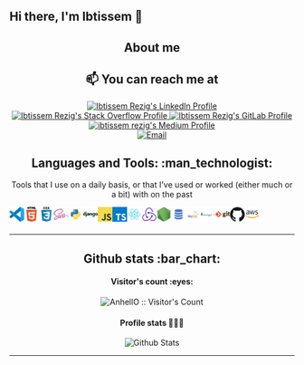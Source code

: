 





<!--
**IRezig/IRezig** is a ✨ _special_ ✨ repository because its `README.md` (this file) appears on your GitHub profile.

Here are some ideas to get you started:

- 🔭 I’m currently working on ...
- 🌱 I’m currently learning ...
- 👯 I’m looking to collaborate on ...
- 🤔 I’m looking for help with ...
- 💬 Ask me about ...
- 📫 How to reach me: ...
- 😄 Pronouns: ...
- ⚡ Fun fact: ...
-->

## Hi there, I'm Ibtissem 👋 

<h2 align="center">About me</h2>



<h2 align="center">📫 You can reach me at</h2>

<p align="center">

  <a href="https://www.linkedin.com/in/ibtissem-rezig-245b4714b/">
    <img src="https://www.vectorlogo.zone/logos/linkedin/linkedin-icon.svg" alt="Ibtissem Rezig's LinkedIn Profile" height="30" width="30">
  </a>

  <a href="https://stackoverflow.com/users/8461373/ibtissam-rezig">
    <img src="https://www.vectorlogo.zone/logos/stackoverflow/stackoverflow-icon.svg" alt="Ibtissem Rezig's Stack Overflow Profile" height="30" width="30">
  </a>

  <a href="https://gitlab.com/rezig">
    <img src="https://www.vectorlogo.zone/logos/gitlab/gitlab-icon.svg" alt="Ibtissem Rezig's GitLab Profile" height="30" width="30">
  </a>
  
  <a href="https://medium.com/@rezig.ibtissem">
    <img src="https://www.vectorlogo.zone/logos/medium/medium-tile.svg" alt="ibtissem rezig's Medium Profile" height="30" width="30">
  </a>
  <br />
  <a href="mailto:ibtissem.rezig@gmail.com"><img alt="Email" src="https://img.shields.io/badge/Email-ibtissem.rezig@gmail.com-blue?style=flat&logo=gmail"></a>
</p>
</p>

<h2 align="center">Languages and Tools: :man_technologist:</h2>
<p align="center">Tools that I use on a daily basis, or that I've used or worked (either much or a bit) with on the past</p>

<img align="left" alt="Visual Studio Code" width="26px" src="https://raw.githubusercontent.com/github/explore/80688e429a7d4ef2fca1e82350fe8e3517d3494d/topics/visual-studio-code/visual-studio-code.png" />
<img align="left" alt="HTML5" width="26px" src="https://raw.githubusercontent.com/github/explore/80688e429a7d4ef2fca1e82350fe8e3517d3494d/topics/html/html.png" />
<img align="left" alt="CSS3" width="26px" src="https://raw.githubusercontent.com/github/explore/80688e429a7d4ef2fca1e82350fe8e3517d3494d/topics/css/css.png" />
<img align="left" alt="Sass" width="26px" src="https://raw.githubusercontent.com/github/explore/80688e429a7d4ef2fca1e82350fe8e3517d3494d/topics/sass/sass.png" />
<img align="left" alt="Python" width="26px" src="https://raw.githubusercontent.com/github/explore/80688e429a7d4ef2fca1e82350fe8e3517d3494d/topics/python/python.png" />
<img align="left" alt="Django" width="26px" src="https://raw.githubusercontent.com/github/explore/80688e429a7d4ef2fca1e82350fe8e3517d3494d/topics/django/django.png" />
<img align="left" alt="JavaScript" width="26px" src="https://raw.githubusercontent.com/github/explore/80688e429a7d4ef2fca1e82350fe8e3517d3494d/topics/javascript/javascript.png" />
<img align="left" alt="TypeScript" width="26px" src="https://raw.githubusercontent.com/github/explore/80688e429a7d4ef2fca1e82350fe8e3517d3494d/topics/typescript/typescript.png" />
<img align="left" alt="React" width="26px" src="https://raw.githubusercontent.com/github/explore/80688e429a7d4ef2fca1e82350fe8e3517d3494d/topics/react/react.png" />
<img align="left" alt="Redux" width="26px" src="https://raw.githubusercontent.com/github/explore/80688e429a7d4ef2fca1e82350fe8e3517d3494d/topics/redux/redux.png" />
<img align="left" alt="Node.js" width="26px" src="https://raw.githubusercontent.com/github/explore/80688e429a7d4ef2fca1e82350fe8e3517d3494d/topics/nodejs/nodejs.png" />
<img align="left" alt="SQL" width="26px" src="https://raw.githubusercontent.com/github/explore/80688e429a7d4ef2fca1e82350fe8e3517d3494d/topics/sql/sql.png" />
<img align="left" alt="MySQL" width="26px" src="https://raw.githubusercontent.com/github/explore/80688e429a7d4ef2fca1e82350fe8e3517d3494d/topics/mysql/mysql.png" />
<img align="left" alt="MongoDB" width="26px" src="https://raw.githubusercontent.com/github/explore/80688e429a7d4ef2fca1e82350fe8e3517d3494d/topics/mongodb/mongodb.png" />
<img align="left" alt="Git" width="26px" src="https://raw.githubusercontent.com/github/explore/80688e429a7d4ef2fca1e82350fe8e3517d3494d/topics/git/git.png" />
<img align="left" alt="GitHub" width="26px" src="https://raw.githubusercontent.com/github/explore/78df643247d429f6cc873026c0622819ad797942/topics/github/github.png" />
<img align="left" alt="AWS" width="26px" src="https://raw.githubusercontent.com/github/explore/78df643247d429f6cc873026c0622819ad797942/topics/aws/aws.png" />

<br />
<br />

---

<h2 align="center">Github stats :bar_chart:</h2>

<h4 align="center">Visitor's count :eyes:</h4>

<p align="center"><img src="https://profile-counter.glitch.me/{irezig}/count.svg" alt="AnhellO :: Visitor's Count" /></p>
<!-- 
<p align="center"><img src="https://thumbs.gfycat.com/GoodnaturedFondGaur-size_restricted.gif" alt="Synthwave" height="300" width="500"></p> -->

<h4 align="center">Profile stats 👩🏼‍🎤</h4>

<p align="center"><img src="https://github-readme-stats.vercel.app/api?username=irezig&show_icons=true&theme=synthwave" alt="Github Stats" /></p>

<!--START_SECTION:activity-->

<!--END_SECTION:activity-->
---